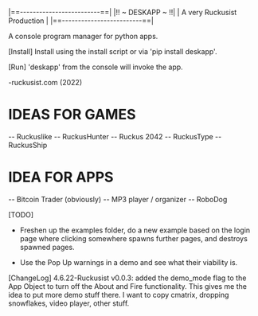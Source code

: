|==-------------------------==|
|!!    ~   DESKAPP    ~     !!|
| A very Ruckusist Production |
|==-------------------------==|

A console program manager for python apps.

[Install]
Install using the install script or via 'pip install deskapp'.

[Run]
'deskapp' from the console will invoke the app.

-ruckusist.com (2022)

# IDEAS FOR GAMES
-- Ruckuslike
-- RuckusHunter
-- Ruckus 2042
-- RuckusType
-- RuckusShip


# IDEA FOR APPS
-- Bitcoin Trader (obviously)
-- MP3 player / organizer
-- RoboDog

[TODO]
* Freshen up the examples folder, do a new example based on the login page where
    clicking somewhere spawns further pages, and destroys spawned pages.

* Use the Pop Up warnings in a demo and see what their viability is.

[ChangeLog]
4.6.22-Ruckusist v0.0.3: added the demo_mode flag to the App Object to turn off
    the About and Fire functionality. This gives me the idea to put more demo 
    stuff there. I want to copy cmatrix, dropping snowflakes, video player, other 
    stuff.